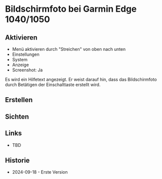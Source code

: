 Bildschirmfoto bei Garmin Edge 1040/1050
========================================

Aktivieren
----------

- Menü aktivieren durch "Streichen" von oben nach unten
- Einstellungen
- System
- Anzeige
- Screenshot: Ja

Es wird ein Hilfetext angezeigt.
Er weist darauf hin, dass das
Bildschirmfoto durch Betätigen der
Einschalttaste erstellt wird.

Erstellen
---------

Sichten
-------

Links
-----

- TBD

Historie
--------

- 2024-09-18 - Erste Version
